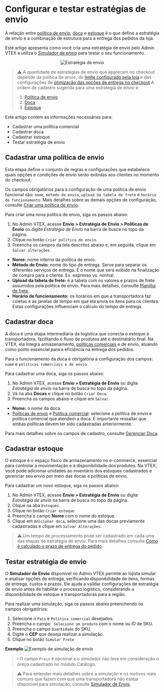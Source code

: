 # Configurar e testar estratégias de envio


A relação entre [política de envio](https://help.vtex.com/pt/tutorial/politica-de-envio--tutorials_140), [doca](https://help.vtex.com/pt/tutorial/doca--5DY8xHEjOLYDVL41Urd5qj) e [estoque](https://help.vtex.com/pt/tutorial/estoque--6oIxvsVDTtGpO7y6zwhGpb) é o que define a estratégia de envio e a combinação de estrutura para a entrega dos pedidos da loja. 

Este artigo apresenta como você cria uma estratégia de envio pelo Admin VTEX e utiliza o [Simulador de envio](https://help.vtex.com/pt/tutorial/simulador-de-envio--tutorials_144?utm_term=&utm_campaign=BRA_pmax_2023&utm_source=adwords&utm_medium=ppc&hsa_acc=9663921675&hsa_cam=20809358286&hsa_grp=&hsa_ad=&hsa_src=x&hsa_tgt=&hsa_kw=&hsa_mt=&hsa_net=adwords&hsa_ver=3&gad_source=1&gclid=Cj0KCQjwsJO4BhDoARIsADDv4vCbyHccKBf-W1vxG31B3hBXtNuyRC1WM80Op8k9fJ1zSAWcYaq520gaAvlTEALw_wcB) para testar o seu funcionamento. 

<p align="center">
  <img src="https://i.giphy.com/media/v1.Y2lkPTc5MGI3NjExcnptbGczMXY1NjNiNTg1aDB1MWdiYWttYXZwZjdpdnc3OWYxYWE5eCZlcD12MV9pbnRlcm5hbF9naWZfYnlfaWQmY3Q9Zw/LiO5VWDdLFa9l35Joy/giphy.gif" alt="Estratégia de envio" />
</p>

>⚠️ A quantidade de estratégias de envio que aparecem no checkout depende da política de envio, do [limite configurado pela loja](https://help.vtex.com/pt/tutorial/pontos-de-retirada--2fljn6wLjn8M4lJHA6HP3R#como-funcionam-pontos-de-retirada:~:text=Como%20funcionam%20pontos%20de%20retirada) e das configurações de [otimização das opções de entrega no checkout](https://help.vtex.com/pt/tutorial/otimizacao-das-opcoes-de-entrega-no-checkout--6DeGO9eBSFWe4XkoS0SxAB) A ordem de cadastro sugerida para uma estratégia de envio é:
> 1. [Política de envio](https://help.vtex.com/pt/tutorial/politica-de-envio--tutorials_140)
> 2. [Doca](https://help.vtex.com/pt/tutorial/doca--5DY8xHEjOLYDVL41Urd5qj)
> 3. [Estoque](https://help.vtex.com/pt/tutorial/estoque--6oIxvsVDTtGpO7y6zwhGpb)

Este artigo contém as informações necessárias para:
* Cadastrar uma política comercial
* Cadastrar doca
* Cadastrar estoque
* Testar estratégia de envio

## Cadastrar uma política de envio

Esta etapa define o conjunto de regras e configurações que estabelece quais opções e condições de envio serão exibidas aos clientes no momento do checkout.

Os campos obrigatórios para a configuração de uma política de envio funcional são: `nome`, `método de envio`, `upload da tabela de frete` e `horário de funcionamento`. Mais detalhes sobre as demais opções de configuração, consulte [Criar uma política de envio](https://help.vtex.com/pt/tutorial/criar-uma-politica-de-envio--66rJO4LKBdyMJOH6Z3dsaT).

Para criar uma nova política de envio, siga os passos abaixo:
1. No Admin VTEX, acesse **Envio > Estratégia de Envio > Políticas de Envio** ou digite *Estratégia de Envio* na barra de busca no topo da página.
2. Clique no botão `Criar política de envio`.
3. Preencha os campos da tela descritos abaixo e, em seguida, clique em `Salvar alterações`.
* **Nome:** nome interno da política de envio.
* **Método de Envio:** nome do tipo de entrega. Serve para separar os diferentes serviços de entrega. É o nome que será exibido na finalização de compra para o cliente. Ex. expresso vs. normal.
* **Upload da tabela de frete:** é a tabela com os valores e prazos de frete assumidos pela política de envio. Para mais detalhes, consulte [Planilha de frete](https://help.vtex.com/pt/tutorial/planilha-de-frete--tutorials_127).
* **Horário de funcionamento:** os horários em que a transportadora faz coletas e as janelas de tempo em que ela envia os itens para os clientes. Estas configurações influenciam o cálculo do tempo de entrega.

## Cadastrar doca

A doca é uma etapa intermediária da logística que conecta o estoque à transportadora, facilitando o fluxo de produtos até o destinatário final. Na VTEX, ela integra armazenamento, [políticas comerciais](https://help.vtex.com/pt/tutorial/como-funciona-uma-politica-comercial--6Xef8PZiFm40kg2STrMkMV) e de envio, atuando como ponto essencial para a eficiência na entrega dos pedidos.

Para o funcionamento da doca é obrigatória a configuração dos campos: `nome` e `políticas comerciais e de envio`. 

Para cadastrar uma doca, siga os passos abaixo: 
1. No Admin VTEX, acesse **Envio > Estratégia de Envio** ou digite *Estratégia de envio* na barra de busca no topo da página.
2. Vá na aba **Docas** e clique no botão `Criar Doca`.
3. Preencha os campos abaixo e clique em `Salvar`.
* **Nome:** o nome da doca.
* [Políticas de envio](https://help.vtex.com/pt/tutorial/politica-de-envio--tutorials_140) e [Política comercial](https://help.vtex.com/pt/tutorial/como-funciona-uma-politica-comercial--6Xef8PZiFm40kg2STrMkMV): selecione a política de envio e política comercial que atendem a doca. É importante ressaltar que ambas políticas devem ter sido cadastradas anteriormente.

Para mais detalhes sobre os campos de cadastro, consulte [Gerenciar Doca](https://help.vtex.com/pt/tutorial/gerenciar-doca--7K3FultD8I2cuuA6iyGEiW).

## Cadastrar estoque

O estoque é o espaço físico de armazenamento no e-commerce, essencial para controlar a movimentação e a disponibilidade dos produtos. Na VTEX, você pode adicionar unidades ao inventário dos estoques cadastrados e gerenciar seu envio por meio das docas e políticas de envio. 

Para cadastrar um novo estoque, siga os passos abaixo:
1. No Admin VTEX, acesse **Envio > Estratégia de Envio** ou digite *Estratégia de envio* na barra de busca no topo da página.
2. Clique na aba `Estoques`.
3. Clique no botão `Criar estoque`.
4. Preencha o campo **Nome** com o nome do estoque.
5. Clique em `Adicionar doca`, selecione uma das docas previamente cadastradas e clique em `Salvar Alterações`.

>⚠️ Um tempo de processamento pode ser cadastrado em cada uma das etapas da estratégia de envio. Para mais detalhes consulte [Como é calculado o prazo de entrega do pedido](https://help.vtex.com/pt/tutorial/como-e-calculado-o-prazo-de-entrega-do-pedido--1TOuKCIjGQmqOqQkEqCg82).

## Testar estratégia de envio

O **Simulador de Envio** disponível no Admin VTEX permite ao lojista simular e analisar opções de entrega, verificando disponibilidade de itens, formas de entrega, custos e prazos. Ele ajuda a validar configurações de estratégia de envio antes de habilitar o processo logístico, considerando a disponibilidade de estoque e transportadoras para a região.

Para realizar uma simulação, siga os passos abaixo preenchendo os campos obrigatórios: 
1. Selecione o `País` e `Política comercial` desejados.
2. Preencha o campo ` Selecione um produto` com o nome ou ID de SKU.
3. Preencha o campo `Quantidade` do SKU.
4. Digite o **CEP** que deseja realizar a simulação.
5. Clique no botão `Simular Frete`

**Exemplo**
![Exemplo de simulação de envio](https://iili.io/dyWy58B.png "Exemplo de simulação de envio")

> ℹ️ O campo `Preço` é opcional e o simulador não leva em consideração o preço cadastrado no módulo Catálogo.

>⚠️ Para entender mais detalhes sobre a simulação e os motivos mais comuns que fazem com que uma transportadora não esteja disponível para simulação, consulte [Simulador de Envio](https://help.vtex.com/pt/tutorial/simulador-de-envio--tutorials_144?utm_term=&utm_campaign=BRA_pmax_2023&utm_source=adwords&utm_medium=ppc&hsa_acc=9663921675&hsa_cam=20809358286&hsa_grp=&hsa_ad=&hsa_src=x&hsa_tgt=&hsa_kw=&hsa_mt=&hsa_net=adwords&hsa_ver=3&gad_source=1&gclid=Cj0KCQjwsJO4BhDoARIsADDv4vCbyHccKBf-W1vxG31B3hBXtNuyRC1WM80Op8k9fJ1zSAWcYaq520gaAvlTEALw_wcB).
